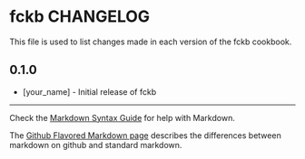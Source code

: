 # fckb CHANGELOG

This file is used to list changes made in each version of the fckb cookbook.

## 0.1.0
- [your_name] - Initial release of fckb

- - -
Check the [Markdown Syntax Guide](http://daringfireball.net/projects/markdown/syntax) for help with Markdown.

The [Github Flavored Markdown page](http://github.github.com/github-flavored-markdown/) describes the differences between markdown on github and standard markdown.
